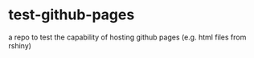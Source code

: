 # test-github-pages
a repo to test the capability of hosting github pages (e.g. html files from rshiny)
